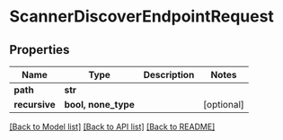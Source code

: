 # ScannerDiscoverEndpointRequest


## Properties

Name | Type | Description | Notes
------------ | ------------- | ------------- | -------------
**path** | **str** |  | 
**recursive** | **bool, none_type** |  | [optional] 

[[Back to Model list]](../#documentation-for-models) [[Back to API list]](../#documentation-for-api-endpoints) [[Back to README]](../)



